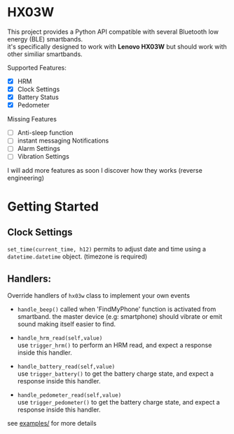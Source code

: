 
# HX03W
This project provides a Python API compatible with several Bluetooth low energy (BLE) smartbands.  
it's specifically designed to work with <b>Lenovo HX03W</b> but should work with other similiar smartbands.

Supported Features:  
- [X] HRM  
- [X] Clock Settings  
- [X] Battery Status  
- [X] Pedometer

Missing Features
- [ ] Anti-sleep function  
- [ ] instant messaging Notifications  
- [ ] Alarm Settings  
- [ ] Vibration Settings  

I will add more features as soon I discover how they works (reverse engineering)

# Getting Started

## Clock Settings
`set_time(current_time, h12)` permits to adjust date and time using a `datetime.datetime` object. (timezone is required)


## Handlers:

Override handlers of `hx03w` class to implement your own events

- `handle_beep()`
called when 'FindMyPhone' function is activated from smartband.
the master device (e.g: smartphone) should vibrate or emit sound making itself easier to find.

- `handle_hrm_read(self,value)`  
use `trigger_hrm()` to perform an HRM read, and expect a response inside this handler.

- `handle_battery_read(self,value)`  
use `trigger_battery()` to get the battery charge state, and expect a response inside this handler.

- `handle_pedometer_read(self,value)`  
use `trigger_pedometer()` to get the battery charge state, and expect a response inside this handler.


see [examples/](https://github.com/ShellAddicted/hx03wRE/tree/master/examples) for more details